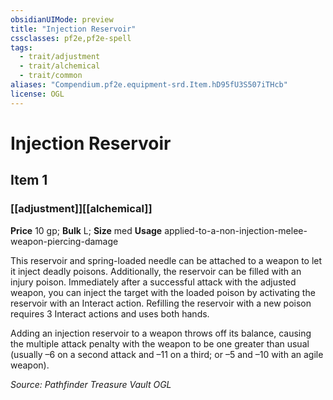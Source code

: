 ```yaml
---
obsidianUIMode: preview
title: "Injection Reservoir"
cssclasses: pf2e,pf2e-spell
tags:
  - trait/adjustment
  - trait/alchemical
  - trait/common
aliases: "Compendium.pf2e.equipment-srd.Item.hD95fU3S507iTHcb"
license: OGL
---
```

# Injection Reservoir
## Item 1
### [[adjustment]][[alchemical]]


**Price** 10 gp; 
**Bulk** L; **Size** med
**Usage** applied-to-a-non-injection-melee-weapon-piercing-damage

This reservoir and spring-loaded needle can be attached to a weapon to let it inject deadly poisons. Additionally, the reservoir can be filled with an injury poison. Immediately after a successful attack with the adjusted weapon, you can inject the target with the loaded poison by activating the reservoir with an Interact action. Refilling the reservoir with a new poison requires 3 Interact actions and uses both hands.

Adding an injection reservoir to a weapon throws off its balance, causing the multiple attack penalty with the weapon to be one greater than usual (usually –6 on a second attack and –11 on a third; or –5 and –10 with an agile weapon).

*Source: Pathfinder Treasure Vault*
*OGL*